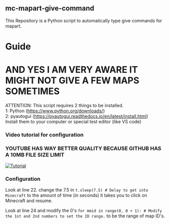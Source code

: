 ## mc-mapart-give-command
This Repository is a Python script to automatically type give commands for mapart.
# Guide
# AND YES I AM VERY AWARE IT MIGHT NOT GIVE A FEW MAPS SOMETIMES
ATTENTION:
This script requires 2 things to be installed.   
1: Python (https://www.python.org/downloads/)   
2: pyautogui (https://pyautogui.readthedocs.io/en/latest/install.html)   
Install them to your computer or special test editor (like VS code)

### Video tutorial for configuration
### YOUTUBE HAS WAY BETTER QUALITY BECAUSE GITHUB HAS A 10MB FILE SIZE LIMIT
[![Tutorial](https://img.youtube.com/vi/vZ7z6WNted4/0.jpg)](https://www.youtube.com/watch?v=vZ7z6WNted4)

### Configuration
Look at line 22. change the 7.5 in
```t.sleep(7.5) # Delay to get into Minecraft```
to the amount of time (in seconds) it takes you to click on Minecraft and resume.

Look at line 24 and modify the 0's
```for mmid in range(0, 0 + 1): # Modify the 1st and 2nd numbers to set the ID range.```
to be the range of map ID's.
